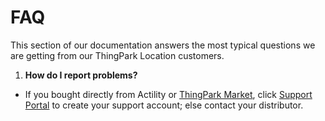 # FAQ
This section of our documentation answers the most typical questions we are getting from our ThingPark Location customers.

1. **How do I report problems?**
* If you bought directly from Actility or [ThingPark Market](https://market.thingpark.com), click [Support Portal](https://forms.office.com/Pages/ResponsePage.aspx?id=gCAXKRAf30SQ8u1TcLIAq29TSlU_bqhCs9niKVwlVPtUOExQTUlIN09ISFBRSlQ3V01KSlgyNjYyRS4u) to create your support account; else contact your distributor.
